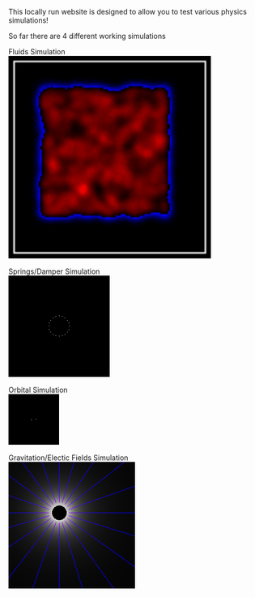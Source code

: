 This locally run website is designed to allow you to test various physics simulations!

So far there are 4 different working simulations

Fluids Simulation<br>
<img src="https://github.com/TheWeeWum/PhysicsWebsite/blob/main/WEB/static/Images/fluid.gif" alt="Fluids GIF" width="400"/>

Springs/Damper Simulation<br>
![Fluids GIF](https://github.com/TheWeeWum/PhysicsWebsite/blob/main/WEB/static/Images/bounce.gif)

Orbital Simulation<br>
![Fluids GIF](https://github.com/TheWeeWum/PhysicsWebsite/blob/main/WEB/static/Images/orbit.gif)

Gravitation/Electic Fields Simulation<br>
![Fluids GIF](https://github.com/TheWeeWum/PhysicsWebsite/blob/main/WEB/static/Images/gravsim.png)
